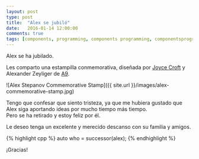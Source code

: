 ```yaml
---
layout: post
type: post
title:  "Alex se jubiló"
date:   2016-01-14 12:00:00
comments: true
tags: [components, programming, components programming, componentsprogramming, stepanov, knuth, stroustrup, generic, genericprogramming, generic programming, genericity, concepts, math, mathematics, elements, eop, contracts, performance, c++, cpp, c, java, dotnet, c#, csharp, python, ruby, javascript, haskell, dlang, rust, golang, eiffel, templates, metaprogramming, book, fmgp]
---
```


Alex se ha jubilado.

Les comparto una estampilla conmemorativa, diseñada por [Joyce Croft](https://twitter.com/joycecroft) y Alexander Zeyliger de [A9](http://a9.com/).

![Alex Stepanov Commemorative Stamp]({{ site.url }}/images/alex-commemorative-stamp.jpg)

Tengo que confesar que siento tristeza, ya que me hubiera gustado que Alex siga aportando ideas por mucho tiempo más tiempo.  
Pero se ha retirado y estoy feliz por él.

Le deseo tenga un excelente y merecido descanso con su familia y amigos.

{% highlight cpp %}
auto who = successor(alex);
{% endhighlight %}

¡Gracias!
